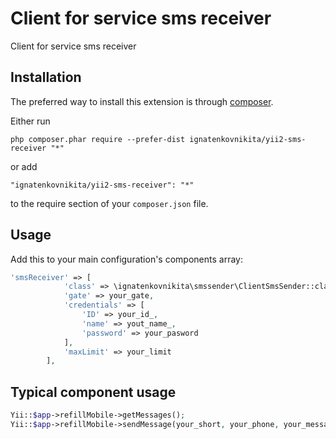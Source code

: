 Client for service sms receiver
===============================
Client for service sms receiver

Installation
------------

The preferred way to install this extension is through [composer](http://getcomposer.org/download/).

Either run

```
php composer.phar require --prefer-dist ignatenkovnikita/yii2-sms-receiver "*"
```

or add

```
"ignatenkovnikita/yii2-sms-receiver": "*"
```

to the require section of your `composer.json` file.


Usage
-----
Add this to your main configuration's components array:

```php
'smsReceiver' => [
            'class' => \ignatenkovnikita\smssender\ClientSmsSender::className(),
            'gate' => your_gate,
            'credentials' => [
                'ID' => your_id_,
                'name' => yout_name_,
                'password' => your_pasword
            ],
            'maxLimit' => your_limit
        ],
```
Typical component usage
-----------------------
```php
Yii::$app->refillMobile->getMessages();
Yii::$app->refillMobile->sendMessage(your_short, your_phone, your_message);
```

